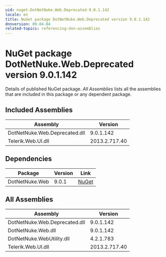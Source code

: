```yaml
---
uid: nuget-DotNetNuke.Web.Deprecated-9.0.1.142
locale: en
title: NuGet package DotNetNuke.Web.Deprecated version 9.0.1.142
dnnversion: 09.04.04
related-topics: referencing-dnn-assemblies
---
```


# NuGet package DotNetNuke.Web.Deprecated version 9.0.1.142
Details of published NuGet package.
*All Assemblies* lists all the assemblies that are included in this package or any dependent package.

## Included Assemblies

|Assembly|Version|
|---|---|
|DotNetNuke.Web.Deprecated.dll|9.0.1.142|
|Telerik.Web.UI.dll|2013.2.717.40|

## Dependencies

|Package|Version|Link|
|---|---|---|
|DotNetNuke.Web|9.0.1|[NuGet](https://www.nuget.org/packages/DotNetNuke.Web/9.0.1)|

## All Assemblies

|Assembly|Version|
|---|---|
|DotNetNuke.Web.Deprecated.dll|9.0.1.142|
|DotNetNuke.Web.dll|9.0.1.142|
|DotNetNuke.WebUtility.dll|4.2.1.783|
|Telerik.Web.UI.dll|2013.2.717.40|

